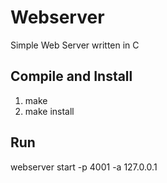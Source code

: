 # Webserver
Simple Web Server written in C

## Compile and Install
1. make
2. make install

## Run
webserver start -p 4001 -a 127.0.0.1
